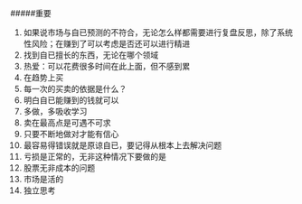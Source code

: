 #####重要
1. 如果说市场与自已预测的不符合，无论怎么样都需要进行复盘反思，除了系统性风险；在赚到了可以考虑是否还可以进行精进
2. 找到自已擅长的东西，无论在哪个领域
3. 热爱：可以花费很多时间在此上面，但不感到累
4. 在趋势上买
5. 每一次的买卖的依据是什么？
6. 明白自已能赚到的钱就可以
7. 多做，多吸收学习
8. 卖在最高点是可遇不可求
9. 只要不断地做对才能有信心
10. 最容易得错误就是原谅自已，要记得从根本上去解决问题
11. 亏损是正常的，无非这种情况下要做的是
12. 股票无非成本的问题
13. 市场是活的
14. 独立思考
